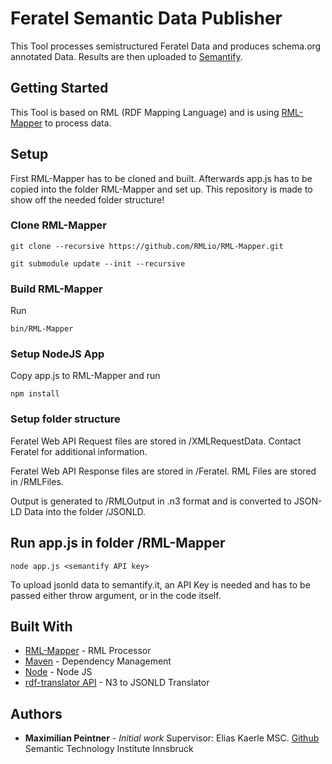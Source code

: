 # Feratel Semantic Data Publisher

This Tool processes semistructured Feratel Data and produces schema.org annotated Data.
Results are then uploaded to [Semantify](http://www.dropwizard.io/1.0.2/docs/).

## Getting Started

This Tool is based on RML (RDF Mapping Language) and is using [RML-Mapper](https://github.com/RMLio/RML-Mapper) to process data.
## Setup

First RML-Mapper has to be cloned and built. Afterwards app.js has to be copied into the folder RML-Mapper and set up. This repository is made to show off the needed folder structure!
### Clone RML-Mapper
```
git clone --recursive https://github.com/RMLio/RML-Mapper.git

git submodule update --init --recursive
```
### Build RML-Mapper
Run
```
bin/RML-Mapper
```
### Setup NodeJS App
Copy app.js to RML-Mapper and run
```
npm install
```
### Setup folder structure

Feratel Web API Request files are stored in /XMLRequestData.
Contact Feratel for additional information.

Feratel Web API Response files are stored in /Feratel.
RML Files are stored in /RMLFiles.

Output is generated to /RMLOutput in .n3 format and is converted to JSON-LD Data into the folder /JSONLD.

## Run app.js in folder /RML-Mapper
```
node app.js <semantify API key>
```
To upload jsonld data to semantify.it, an API Key is needed and has to be passed either throw argument, or in the code itself.

## Built With

* [RML-Mapper](https://github.com/RMLio/RML-Mapper) - RML Processor
* [Maven](https://maven.apache.org/) - Dependency Management
* [Node](https://nodejs.org/en/) - Node JS
* [rdf-translator API](https://www.npmjs.com/package/rdf-translator) - N3 to JSONLD Translator

## Authors

* **Maximilian Peintner** - *Initial work*
Supervisor: Elias Kaerle MSC. [Github](https://github.com/eliaskaerle)
Semantic Technology Institute Innsbruck
